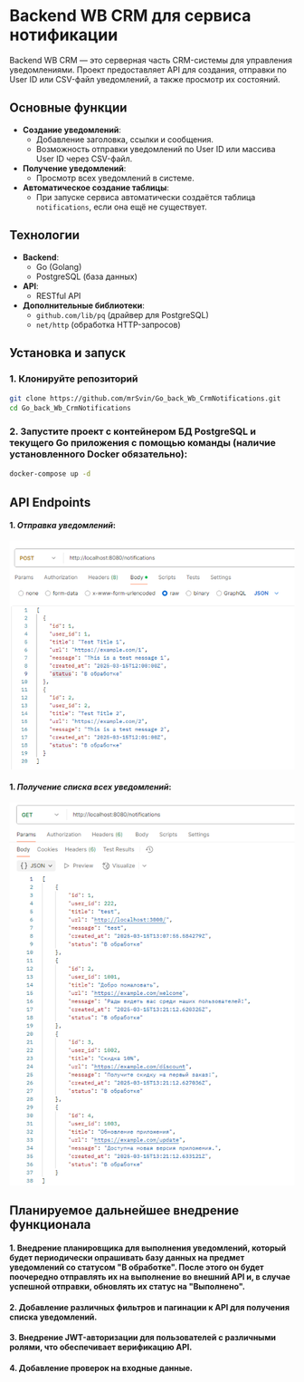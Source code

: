 # Backend WB CRM для сервиса нотификации

Backend WB CRM — это серверная часть CRM-системы для управления уведомлениями. Проект предоставляет API для создания, отправки по User ID или CSV-файл уведомлений, а также просмотр их состояний.

## Основные функции

- **Создание уведомлений**:
    - Добавление заголовка, ссылки и сообщения.
    - Возможность отправки уведомлений по User ID или массива User ID через CSV-файл.
- **Получение уведомлений**:
    - Просмотр всех уведомлений в системе.
- **Автоматическое создание таблицы**:
    - При запуске сервиса автоматически создаётся таблица `notifications`, если она ещё не существует.

## Технологии

- **Backend**:
    - Go (Golang)
    - PostgreSQL (база данных)
- **API**:
    - RESTful API
- **Дополнительные библиотеки**:
    - `github.com/lib/pq` (драйвер для PostgreSQL)
    - `net/http` (обработка HTTP-запросов)

## Установка и запуск

### 1. Клонируйте репозиторий

```bash
git clone https://github.com/mrSvin/Go_back_Wb_CrmNotifications.git
cd Go_back_Wb_CrmNotifications
```

### 2. **Запустите проект с контейнером БД PostgreSQL и текущего Go приложения с помощью команды (наличие установленного Docker обязательно)**:   
```bash
docker-compose up -d   
```  

## API Endpoints

#### 1. *Отправка уведомлений*:   
![](./information/1.png)

#### 1. *Получение списка всех уведомлений*:   
![](./information/2.png)

## Планируемое дальнейшее внедрение функционала
#### 1. Внедрение планировщика для выполнения уведомлений, который будет периодически опрашивать базу данных на предмет уведомлений со статусом "В обработке". После этого он будет поочередно отправлять их на выполнение во внешний API и, в случае успешной отправки, обновлять их статус на "Выполнено".
#### 2. Добавление различных фильтров и пагинации к API для получения списка уведомлений.
#### 3. Внедрение JWT-авторизации для пользователей с различными ролями, что обеспечивает верификацию API.
#### 4. Добавление проверок на входные данные.